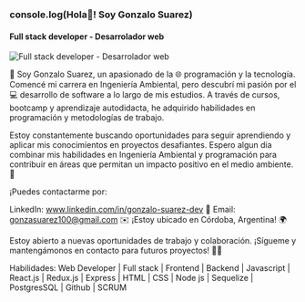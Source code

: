 ### console.log(Hola👋! Soy Gonzalo Suarez)
#### Full stack developer - Desarrolador web

![Full stack developer - Desarrolador web](https://drive.google.com/file/d/1BcJAkPFDPukiTUri8nR_ceDqba1W6ofK/view?usp=sharing)

👋 Soy Gonzalo Suarez, un apasionado de la 🌐 programación y la tecnología. Comencé mi carrera en Ingeniería Ambiental, pero descubrí mi pasión por el 💻 desarrollo de software a lo largo de mis estudios. A través de cursos, bootcamp y aprendizaje autodidacta, he adquirido habilidades en programación y metodologías de trabajo.

Estoy constantemente buscando oportunidades para seguir aprendiendo y aplicar mis conocimientos en proyectos desafiantes. Espero algun dia combinar mis habilidades en Ingeniería Ambiental y programación para contribuir en áreas que permitan un impacto positivo en el medio ambiente. 🌱

¡Puedes contactarme por:

LinkedIn: www.linkedin.com/in/gonzalo-suarez-dev 🤝
Email: gonzasuarez100@gmail.com ✉️
¡Estoy ubicado en Córdoba, Argentina! 🌍

Estoy abierto a nuevas oportunidades de trabajo y colaboración. ¡Sígueme y mantengámonos en contacto para futuros proyectos! 🚀✨

Habilidades: Web Developer | Full stack | Frontend | Backend | Javascript | React.js | Redux.js | Express | HTML | CSS | Node js | Sequelize | PostgresSQL | Github | SCRUM






